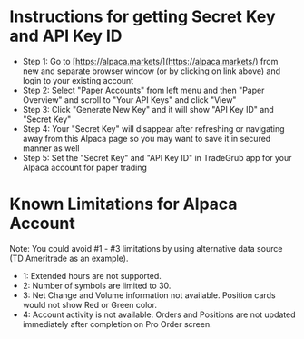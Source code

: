 # Instructions for getting Secret Key and API Key ID
 - Step 1: Go to [https://alpaca.markets/](https://alpaca.markets/) from new and separate browser window (or by clicking on link above) and login to your existing account
 - Step 2: Select "Paper Accounts" from left menu and then "Paper Overview" and scroll to "Your API Keys" and click "View"
 - Step 3: Click "Generate New Key" and it will show "API Key ID" and "Secret Key"
 - Step 4: Your "Secret Key" will disappear after refreshing or navigating away from this Alpaca page so you may want to save it in secured manner as well
 - Step 5: Set the "Secret Key" and "API Key ID" in TradeGrub app for your Alpaca account for paper trading

# Known Limitations for Alpaca Account
 Note: You could avoid #1 - #3 limitations by using alternative data source (TD Ameritrade as an example).
 - 1: Extended hours are not supported.
 - 2: Number of symbols are limited to 30.
 - 3: Net Change and Volume information not available. Position cards would not show Red or Green color.
 - 4: Account activity is not available. Orders and Positions are not updated immediately after completion on Pro Order screen.
 

